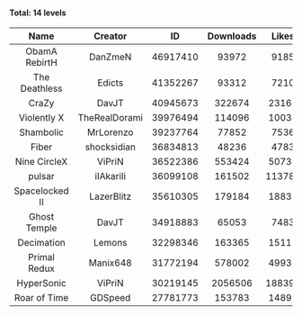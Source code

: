 #### Total: 14 levels

| Name | Creator | ID | Downloads | Likes |
|:---:|:---:|:---:|:---:|:---:|
| ObamA RebirtH | DanZmeN | 46917410 | 93972 | 9185
| The Deathless | Edicts | 41352267 | 93312 | 7210
| CraZy | DavJT | 40945673 | 322674 | 23162
| Violently X | TheRealDorami | 39976494 | 114096 | 10038
| Shambolic | MrLorenzo | 39237764 | 77852 | 7536
| Fiber | shocksidian | 36834813 | 48236 | 4783
| Nine CircleX | ViPriN | 36522386 | 553424 | 50733
| pulsar | iIAkariIi | 36099108 | 161502 | 113783
| Spacelocked II | LazerBlitz | 35610305 | 179184 | 18837
| Ghost Temple | DavJT | 34918883 | 65053 | 7483
| Decimation | Lemons | 32298346 | 163365 | 15117
| Primal Redux | Manix648 | 31772194 | 578002 | 49932
| HyperSonic | ViPriN | 30219145 | 2056506 | 188392
| Roar of Time | GDSpeed | 27781773 | 153783 | 14897
